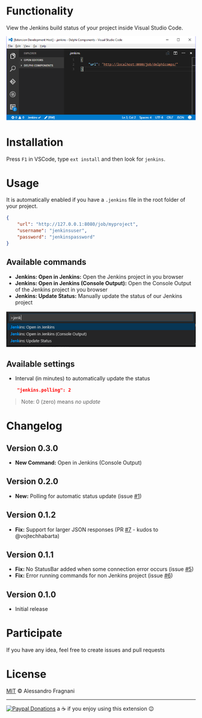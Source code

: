 # Functionality

View the Jenkins build status of your project inside Visual Studio Code.

![screenshot](images/jenkins-screenshot.png)

# Installation

Press `F1` in VSCode, type `ext install` and then look for `jenkins`.

# Usage

It is automatically enabled if you have a `.jenkins` file in the root folder of your project.

```json
{
    "url": "http://127.0.0.1:8080/job/myproject",
    "username": "jenkinsuser",
    "password": "jenkinspassword"
}
``` 

## Available commands

* **Jenkins: Open in Jenkins:** Open the Jenkins project in you browser 
* **Jenkins: Open in Jenkins (Console Output):** Open the Console Output of the Jenkins project in you browser 
* **Jenkins: Update Status:** Manually update the status of our Jenkins project

![Commands](images/jenkins-commands.png)

## Available settings

* Interval (in minutes) to automatically update the status
```json
    "jenkins.polling": 2
```
> Note: 0 (zero) means _no update_

# Changelog

## Version 0.3.0

* **New Command:** Open in Jenkins (Console Output)

## Version 0.2.0

* **New:** Polling for automatic status update (issue [#1](https://github.com/alefragnani/vscode-jenkins-status/issues/1))

## Version 0.1.2

* **Fix:** Support for larger JSON responses (PR [#7](https://github.com/alefragnani/vscode-jenkins-status/pull/7) - kudos to @vojtechhabarta)

## Version 0.1.1

* **Fix:** No StatusBar added when some connection error occurs (issue [#5](https://github.com/alefragnani/vscode-jenkins-status/issues/5))
* **Fix:** Error running commands for non Jenkins project (issue [#6](https://github.com/alefragnani/vscode-jenkins-status/issues/6))

## Version 0.1.0

* Initial release

# Participate

If you have any idea, feel free to create issues and pull requests

# License

[MIT](LICENSE.md) &copy; Alessandro Fragnani

---

[![Paypal Donations](https://www.paypalobjects.com/en_US/i/btn/btn_donate_SM.gif)](https://www.paypal.com/cgi-bin/webscr?cmd=_donations&business=EP57F3B6FXKTU&lc=US&item_name=Alessandro%20Fragnani&item_number=vscode%20extensions&currency_code=USD&bn=PP%2dDonationsBF%3abtn_donate_SM%2egif%3aNonHosted) a :coffee: if you enjoy using this extension :wink: